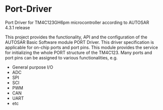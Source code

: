 # Port-Driver
Port Driver for TM4C123GH6pm microcontroller according to AUTOSAR 4.3.1 release

This project provides the functionality, API and the configuration of the AUTOSAR Basic Software module PORT Driver.
This driver specification is applicable for on-chip ports and port pins.
This module provides the service for initializing the whole PORT structure of the TM4C123. Many ports and port pins can be assigned to various functionalities, e.g.
- General purpose I/O
- ADC
- SPI
- SCI
- PWM
- CAN
- UART
- etc
